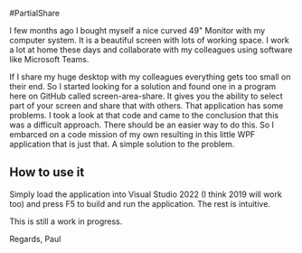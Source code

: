 #PartialShare

I few months ago I bought myself a nice curved 49" Monitor with my computer system. It is a beautiful screen with lots of working space. I work a lot at home these days and collaborate with my colleagues using software like Microsoft Teams.

If I share my huge desktop with my colleagues everything gets too small on their end. So I started looking for a solution and found one in a program here on GitHub called screen-area-share. It gives you the ability to select part of your screen and share that with others. That application has some problems. I took a look at that code and came to the conclusion that this was a difficult approach. There should be an easier way to do this. So I embarced on a code mission of my own resulting in this little WPF application that is just that. A simple solution to the problem.

## How to use it

Simply load the application into Visual Studio 2022 (I think 2019 will work too) and press F5 to build and run the application. The rest is intuitive.

This is still a work in progress.

Regards,
Paul
